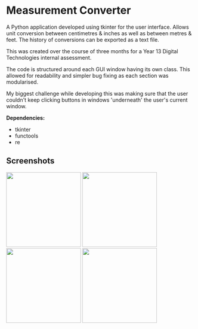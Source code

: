 # Measurement Converter
A Python application developed using tkinter for the user interface.
Allows unit conversion between centimetres & inches as well as between metres & feet.
The history of conversions can be exported as a text file.

This was created over the course of three months for a Year 13 Digital Technologies internal assessment. 

The code is structured around each GUI window having its own class. This allowed for readability and simpler bug fixing as each section was modularised.

My biggest challenge while developing this was making sure that the user couldn't keep clicking buttons in windows 'underneath' the user's current window. 

**Dependencies:**
* tkinter
* functools
* re

## Screenshots
<img src="https://github.com/IssacMathai/MeasurementConverter/assets/82129993/32239fd7-962e-4fac-832f-0c1b669f4167" width="200">

<img src="https://github.com/IssacMathai/MeasurementConverter/assets/82129993/b5f88c90-9f8c-45e7-abd3-54a3985b284f" width="200">

<img src="https://github.com/IssacMathai/MeasurementConverter/assets/82129993/8cfdfa75-bd36-4275-9e56-00c7ebf78b42" width="200">

<img src="https://github.com/IssacMathai/MeasurementConverter/assets/82129993/0125337e-89cf-438b-ad0a-b4bdb9e2aabe" width="200">


